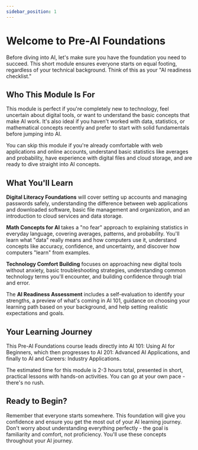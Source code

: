 ```yaml
---
sidebar_position: 1
---
```


# Welcome to Pre-AI Foundations

Before diving into AI, let's make sure you have the foundation you need to succeed. This short module ensures everyone starts on equal footing, regardless of your technical background. Think of this as your "AI readiness checklist."

## Who This Module Is For

This module is perfect if you're completely new to technology, feel uncertain about digital tools, or want to understand the basic concepts that make AI work. It's also ideal if you haven't worked with data, statistics, or mathematical concepts recently and prefer to start with solid fundamentals before jumping into AI.

You can skip this module if you're already comfortable with web applications and online accounts, understand basic statistics like averages and probability, have experience with digital files and cloud storage, and are ready to dive straight into AI concepts.

## What You'll Learn

**Digital Literacy Foundations** will cover setting up accounts and managing passwords safely, understanding the difference between web applications and downloaded software, basic file management and organization, and an introduction to cloud services and data storage.

**Math Concepts for AI** takes a "no fear" approach to explaining statistics in everyday language, covering averages, patterns, and probability. You'll learn what "data" really means and how computers use it, understand concepts like accuracy, confidence, and uncertainty, and discover how computers "learn" from examples.

**Technology Comfort Building** focuses on approaching new digital tools without anxiety, basic troubleshooting strategies, understanding common technology terms you'll encounter, and building confidence through trial and error.

The **AI Readiness Assessment** includes a self-evaluation to identify your strengths, a preview of what's coming in AI 101, guidance on choosing your learning path based on your background, and help setting realistic expectations and goals.

## Your Learning Journey

This Pre-AI Foundations course leads directly into AI 101: Using AI for Beginners, which then progresses to AI 201: Advanced AI Applications, and finally to AI and Careers: Industry Applications.

The estimated time for this module is 2-3 hours total, presented in short, practical lessons with hands-on activities. You can go at your own pace - there's no rush.

## Ready to Begin?

Remember that everyone starts somewhere. This foundation will give you confidence and ensure you get the most out of your AI learning journey. Don't worry about understanding everything perfectly - the goal is familiarity and comfort, not proficiency. You'll use these concepts throughout your AI journey.